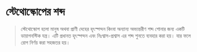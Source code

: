 # স্টেথোস্কোপের শব্দ

> স্টেথোস্কোপ হলো মানুষ অথবা প্রাণী দেহের হৃৎস্পন্দন কিংবা অন্যান্য অভ্যন্তরীণ শব্দ শোনার জন্য একটি ডায়াগনস্টিক যন্ত্র। এটি প্রধানত হৃৎস্পন্দন এবং নিঃশ্বাস-প্রশ্বাস এর শব্দ শুনতে ব্যবহার করা হয়। যার ফলে রোগ নির্ণয় করা সহজতর হয়।
